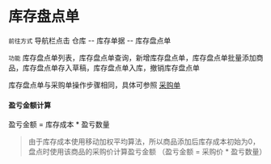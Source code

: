 # 库存盘点单

`前往方式` 导航栏点击 仓库 -- 库存单据 -- 库存盘点单

`功能` 库存盘点单列表，库存盘点单查询，新增库存盘点单，库存盘点单批量添加商品，库存盘点单存入草稿，库存盘点单入库，撤销库存盘点单

库存盘点单与采购单操作步骤相同，具体可参照 [采购单](pages/采购单.md)


#### 盈亏金额计算

盈亏金额 = 库存成本 * 盈亏数量

> 由于库存成本使用移动加权平均算法，所以商品添加后库存成本初始为0，盘点时使用该商品的采购价计算盈亏金额
（盈亏金额 = 采购价 * 盈亏数量）
